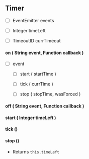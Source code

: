 ## Timer

* [ ]  EventEmitter events
* [ ]  Integer timeLeft
* [ ]  TimeoutID currTimeout


#### on ( String event, Function callback )

* [ ]  event
	* [ ]  start ( startTime )
	* [ ]  tick ( currTime )
	* [ ]  stop ( stopTime, wasForced )


#### off ( String event, Function callback )


#### start ( Integer timeLeft )


#### tick ()


#### stop ()

* Returns `this.timeLeft`
